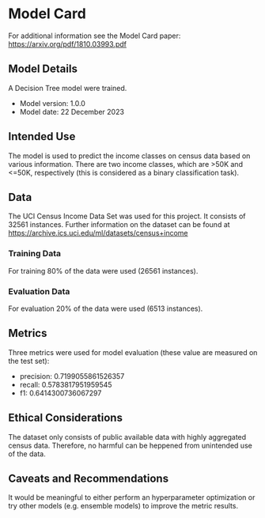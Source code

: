 # Model Card

For additional information see the Model Card paper: https://arxiv.org/pdf/1810.03993.pdf

## Model Details
A Decision Tree model were trained.

* Model version: 1.0.0
* Model date: 22 December 2023

## Intended Use
The model is used to predict the income classes on census data based on various information. There are two income classes, which are >50K and <=50K, respectively (this is considered as a binary classification task).

## Data
The UCI Census Income Data Set was used for this project. It consists of 32561 instances. Further information on the dataset can be found at https://archive.ics.uci.edu/ml/datasets/census+income
### Training Data
For training 80% of the data were used (26561 instances). 
### Evaluation Data
For evaluation 20% of the data were used (6513 instances).

## Metrics
Three metrics were used for model evaluation (these value are measured on the test set):
* precision: 0.7199055861526357
* recall: 0.5783817951959545
* f1: 0.6414300736067297

## Ethical Considerations
The dataset only consists of public available data with highly aggregated census data. Therefore, no harmful can be heppened from unintended use of the data.

## Caveats and Recommendations
It would be meaningful to either perform an hyperparameter optimization or try other models (e.g. ensemble models) to improve the metric results.
